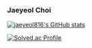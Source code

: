 
### Jaeyeol Choi

[![jaeyeol816's GitHub stats](https://github-readme-stats.vercel.app/api?username=jaeyeol816&show_icons=true&theme=merko)](https://github.com/anuraghazra/github-readme-stats)


[![Solved.ac Profile](http://mazassumnida.wtf/api/v2/generate_badge?boj=jaeyeolchoi)](https://solved.ac/jaeyeolchoi/)

